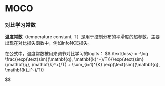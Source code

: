 # MOCO

### 对比学习常数

**温度常数**（temperature constant, T）是用于控制分布的平滑度的超参数，主要出现在对比损失函数中，例如InfoNCE损失。

在公式中，温度常数被用来调节对比学习的logits：
$$
\text{loss} = -\log \frac{\exp(\text{sim}(\mathbf{q}, \mathbf{k}^+)/T)}{\exp(\text{sim}(\mathbf{q}, \mathbf{k}^+)/T) + \sum_{i=1}^{K} \exp(\text{sim}(\mathbf{q}, \mathbf{k}_i^-)/T)}
$$
